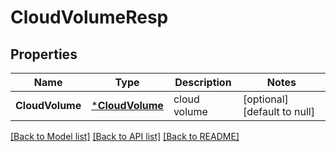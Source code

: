 # CloudVolumeResp

## Properties
Name | Type | Description | Notes
------------ | ------------- | ------------- | -------------
**CloudVolume** | [***CloudVolume**](CloudVolume.md) | cloud volume | [optional] [default to null]

[[Back to Model list]](../README.md#documentation-for-models) [[Back to API list]](../README.md#documentation-for-api-endpoints) [[Back to README]](../README.md)


